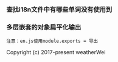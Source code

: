 ### 查找i18n文件中有哪些单词没有使用到
### 多层嵌套的对象扁平化输出

```$xslt
注意：en.js使用module.exports = 导出
```

Copyright (c) 2017-present weatherWei

